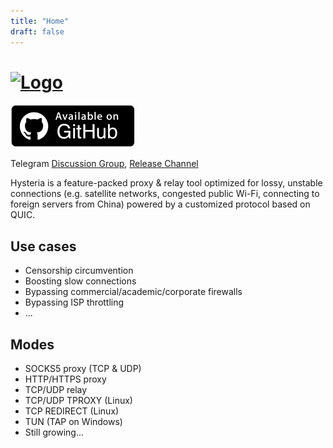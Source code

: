 ```yaml
---
title: "Home"
draft: false
---
```


# [![Logo](/assets/logo.png)](https://github.com/HyNetwork/hysteria)

[![GitHub](/assets/github.png)](https://github.com/HyNetwork/hysteria)

Telegram [Discussion Group](https://t.me/hysteria_github), [Release Channel](https://t.me/hysteria_releases)

Hysteria is a feature-packed proxy & relay tool optimized for lossy, unstable connections (e.g. satellite networks,
congested public Wi-Fi, connecting to foreign servers from China) powered by a customized protocol based on QUIC.

## Use cases

- Censorship circumvention
- Boosting slow connections
- Bypassing commercial/academic/corporate firewalls
- Bypassing ISP throttling
- ...

## Modes

- SOCKS5 proxy (TCP & UDP)
- HTTP/HTTPS proxy
- TCP/UDP relay
- TCP/UDP TPROXY (Linux)
- TCP REDIRECT (Linux)
- TUN (TAP on Windows)
- Still growing...
